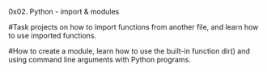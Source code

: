 0x02. Python - import & modules

#Task projects on how to import functions from another file, and learn how to use imported functions.

#How to create a module, learn how to use the built-in function dir() and using command line arguments with Python programs.
